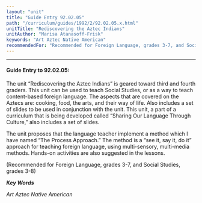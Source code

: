 ```yaml
---
layout: "unit"
title: "Guide Entry 92.02.05"
path: "/curriculum/guides/1992/2/92.02.05.x.html"
unitTitle: "Rediscovering the Aztec Indians"
unitAuthor: "Marisa Atanasoff-Frisk"
keywords: "Art Aztec Native American"
recommendedFor: "Recommended for Foreign Language, grades 3-7, and Social Studies, grades 3-8"
---
```

<body>
<hr/>
 <h4>
  Guide Entry to 92.02.05:
 </h4>
 The unit “Rediscovering the Aztec Indians” is geared toward third and fourth graders. This unit can be used to teach Social Studies, or as a way to teach content-based foreign language. The aspects that are covered on the Aztecs are: cooking, food, the arts, and their way of life. Also includes a set of slides to be used in conjunction with the unit. This unit, a part of a curriculum that is being developed called “Sharing Our Language Through Culture,” also includes a set of slides.
 <p>
  The unit proposes that the language teacher implement a method which I have named “The Process Approach.” The method is a “see it, say it, do it” approach for teaching foreign language, using multi-sensory, multi-media methods. Hands-on activities are also suggested in the lessons.
 </p>
 <p>
  (Recommended for Foreign Language, grades 3-7, and Social Studies, grades 3-8)
 </p>
<p>
  <b>
   <i>
    Key Words
   </i>
  </b>
  <br/>
 </p>
 <p>
  <i>
   Art Aztec Native American
  </i>
 </p>

</body>